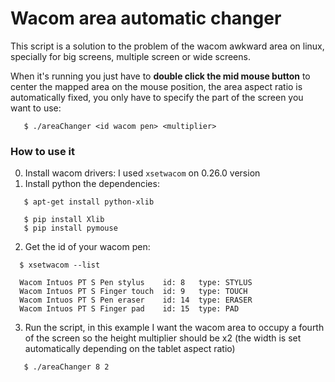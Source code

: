 # Wacom area automatic changer

This script is a solution to the problem of the wacom awkward area on linux, specially for big screens,
 multiple screen or wide screens.

When it's running you just have to **double click the mid mouse button** to center the mapped area on the mouse position,
the area aspect ratio is automatically fixed, you only have to specify the part of the screen you want to use:
 
 ```commandline
    $ ./areaChanger <id wacom pen> <multiplier>
```

### How to use it

0. Install wacom drivers: I used ```xsetwacom``` on 0.26.0 version 
1. Install python the dependencies: 
 ```commandline
    $ apt-get install python-xlib
    
    $ pip install Xlib
    $ pip install pymouse
 ```
 2. Get the id of your wacom pen:
  ```commandline
    $ xsetwacom --list
       
    Wacom Intuos PT S Pen stylus    id: 8   type: STYLUS    
    Wacom Intuos PT S Finger touch  id: 9   type: TOUCH     
    Wacom Intuos PT S Pen eraser    id: 14  type: ERASER    
    Wacom Intuos PT S Finger pad    id: 15  type: PAD 
  ```
 3. Run the script, in this example I want the wacom area to occupy a fourth of the screen so the height multiplier
 should be x2 (the width is set automatically depending on the tablet aspect ratio)
 
 ```commandline
    $ ./areaChanger 8 2
```

 
